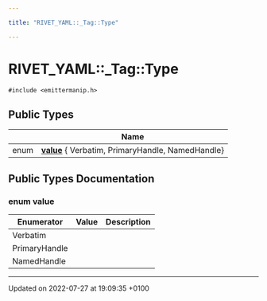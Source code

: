 ```yaml
---

title: "RIVET_YAML::_Tag::Type"

---
```


# RIVET_YAML::_Tag::Type






`#include <emittermanip.h>`

## Public Types

|                | Name           |
| -------------- | -------------- |
| enum| **[value](http://example.org/classes/structrivet__yaml_1_1__tag_1_1type/#enum-value)** { Verbatim, PrimaryHandle, NamedHandle} |

## Public Types Documentation

### enum value

| Enumerator | Value | Description |
| ---------- | ----- | ----------- |
| Verbatim | |   |
| PrimaryHandle | |   |
| NamedHandle | |   |




-------------------------------

Updated on 2022-07-27 at 19:09:35 +0100